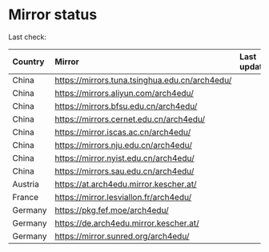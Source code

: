 <script src="./time.js"></script>
# Mirror status
Last check: <script type="text/javascript">localize(1720592851.277029);</script>

|Country|Mirror|Last update|
|:------|:-----|:----------|
|China|https://mirrors.tuna.tsinghua.edu.cn/arch4edu/|<script type="text/javascript">localize(1720550027);</script>|
|China|https://mirrors.aliyun.com/arch4edu/|<script type="text/javascript">localize(1720550027);</script>|
|China|https://mirrors.bfsu.edu.cn/arch4edu/|<script type="text/javascript">localize(1720550027);</script>|
|China|https://mirrors.cernet.edu.cn/arch4edu/|<script type="text/javascript">localize(1720550027);</script>|
|China|https://mirror.iscas.ac.cn/arch4edu/|<script type="text/javascript">localize(1720550027);</script>|
|China|https://mirrors.nju.edu.cn/arch4edu/|<script type="text/javascript">localize(1720550027);</script>|
|China|https://mirror.nyist.edu.cn/arch4edu/|<script type="text/javascript">localize(1720550027);</script>|
|China|https://mirrors.sau.edu.cn/arch4edu/|<script type="text/javascript">localize(1720550027);</script>|
|Austria|https://at.arch4edu.mirror.kescher.at/|<script type="text/javascript">localize(1720550027);</script>|
|France|https://mirror.lesviallon.fr/arch4edu/|<script type="text/javascript">localize(1720550027);</script>|
|Germany|https://pkg.fef.moe/arch4edu/|<script type="text/javascript">localize(1720550027);</script>|
|Germany|https://de.arch4edu.mirror.kescher.at/|<script type="text/javascript">localize(1720550027);</script>|
|Germany|https://mirror.sunred.org/arch4edu/|<script type="text/javascript">localize(1720550027);</script>|

<script src="./tablefilter/tablefilter.js"></script>
<script src="./table.js"></script>
